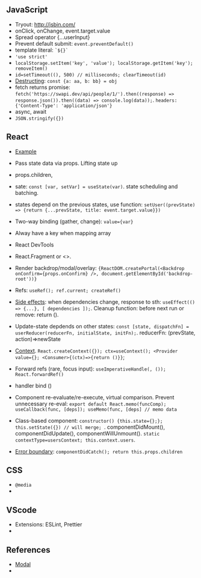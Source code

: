 ## JavaScript
* Tryout: http://jsbin.com/
* onClick, onChange, event.target.value
* Spread operator {...userInput} 
* Prevent default submit: `event.preventDefault()`
* template literal: ``` `${}` ```
* `'use strict'`
* `localStorage.setItem('key', 'value'); localStorage.getItem('key'); removeItem()`
* `id=setTimeout((), 500) // milliseconds; clearTimeout(id)`
* [Destructing](https://developer.mozilla.org/en-US/docs/Web/JavaScript/Reference/Operators/Destructuring_assignment): `const {a: aa, b: bb} = obj`
* fetch returns promise: `fetch('https://swapi.dev/api/people/1/').then((response) => response.json()).then((data) => console.log(data));`. `headers: {'Content-Type': 'application/json'}`
* async, await
* `JSON.stringify({})`

## React
* [Example](https://github.com/roytrust/React/tree/main/Section%208/code/08-finished)
* Pass state data via props. Lifting state up
* props.children, 
* sate: `const [var, setVar] = useState(var)`. state scheduling and batching.
* states depend on the previous states, use function: `setUser((prevState) => {return {...prevState, title: event.target.value}})`
* Two-way binding (gather, change): `value={var}`
* Alway have a key when mapping array
* React DevTools
* React.Fragment or <>.
* Render backdrop/modal/overlay: `{ReactDOM.createPortal(<Backdrop onConfirm={props.onConfirm} />, document.getElementById('backdrop-root'))}`
* Refs: `useRef(); ref.current; createRef()`
* [Side effects](https://github.com/roytrust/React/blob/main/Section%2011/code/12-finished/src/components/Layout/HeaderCartButton.js): when dependencies change, response to sth: `useEffect(() => {...}, [ dependencies ]);`. Cleanup function: before next run or remove: return ().
* Update-state depdends on other states: `const [state, dispatchFn] = userReducer(reducerFn, initialState, initFn);`. reducerFn: (prevState, action)=>newState
* [Context](https://github.com/roytrust/React/tree/main/Section%2010/code/13-finished). `React.createContext({}); ctx=useContext(); <Provider value={}; <Consumer>{(ctx)=>{return ()}}`; 
* Forward refs (rare, focus input): `useImperativeHandle(, ()); React.forwardRef()`
* handler bind ()
* Component re-evaluate/re-execute, virtual comparison. Prevent unnecessary re-eval: `export default React.memo(funcComp); useCallback(func, [deps]); useMemo(func, [deps] // memo data`


* Class-based component: `constructor() {this.state={};}; this.setState({}) // will merge; `. componentDidMount(), componentDidUpdate(), componentWillUnmount(). `static contextType=usersContext; this.context.users`. 
* [Error boundary](https://github.com/roytrust/React/blob/main/Section%2013/code/08-finished/src/components/ErrorBoundary.js): `componentDidCatch(); return this.props.children`



## CSS
* `@media`
* 

## VScode
* Extensions: ESLint, Prettier
* 

## References
* [Modal](https://github.com/roytrust/React/blob/main/Section%2011/code/12-finished/src/components/UI/Modal.js)
* 
